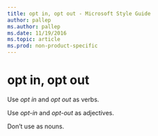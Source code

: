```yaml
---
title: opt in, opt out - Microsoft Style Guide
author: pallep
ms.author: pallep
ms.date: 11/19/2016
ms.topic: article
ms.prod: non-product-specific
---
```


# opt in, opt out

Use *opt in* and *opt out* as verbs. 

Use *opt-in* and *opt-out* as adjectives.

Don’t use as nouns.

